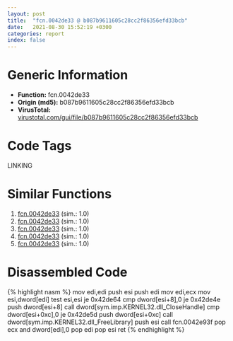 ```yaml
---
layout: post
title:  "fcn.0042de33 @ b087b9611605c28cc2f86356efd33bcb"
date:   2021-08-30 15:52:19 +0300
categories: report
index: false
---
```


# Generic Information
- **Function:** fcn.0042de33
- **Origin (md5):** b087b9611605c28cc2f86356efd33bcb
- **VirusTotal:** [virustotal.com/gui/file/b087b9611605c28cc2f86356efd33bcb][virustotal_ref]

# Code Tags
<span class="tag" id="LINKING">LINKING</span>


# Similar Functions

1. [fcn.0042de33][similar_1_ref] (sim.: 1.0)
2. [fcn.0042de33][similar_2_ref] (sim.: 1.0)
3. [fcn.0042de33][similar_3_ref] (sim.: 1.0)
4. [fcn.0042de33][similar_4_ref] (sim.: 1.0)
5. [fcn.0042de33][similar_5_ref] (sim.: 1.0)


# Disassembled Code

{% highlight nasm %}
mov edi,edi
push esi
push edi
mov edi,ecx
mov esi,dword[edi]
test esi,esi
je 0x42de64
cmp dword[esi+8],0
je 0x42de4e
push dword[esi+8]
call dword[sym.imp.KERNEL32.dll_CloseHandle]
cmp dword[esi+0xc],0
je 0x42de5d
push dword[esi+0xc]
call dword[sym.imp.KERNEL32.dll_FreeLibrary]
push esi
call fcn.0042e93f
pop ecx
and dword[edi],0
pop edi
pop esi
ret 
{% endhighlight %}


[similar_1_ref]: /report/fcn.0042de33@6f3df46d1fce76523268c99d7ef5bd6a
[similar_2_ref]: /report/fcn.0042de33@38d41d729f8f30faf0dd96f0c7acba4b
[similar_3_ref]: /report/fcn.0042de33@9868510768324dde7e5ccf745520e27a
[similar_4_ref]: /report/fcn.0042de33@d50bcea10641ce5b9a5d746273df8a0a
[similar_5_ref]: /report/fcn.0042de33@60b56bcd9822c2761bd5abef67177c49
[virustotal_ref]: https://www.virustotal.com/gui/file/b087b9611605c28cc2f86356efd33bcb